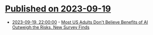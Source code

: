 # [Published on 2023-09-19](index.md)

* [2023-09-19, 22:00:00](https://news.slashdot.org/story/23/09/19/1919207/most-us-adults-dont-believe-benefits-of-ai-outweigh-the-risks-new-survey-finds?utm_source=rss1.0mainlinkanon&utm_medium=feed) - [Most US Adults Don't Believe Benefits of AI Outweigh the Risks, New Survey Finds](https://news.slashdot.org/story/23/09/19/1919207/most-us-adults-dont-believe-benefits-of-ai-outweigh-the-risks-new-survey-finds?utm_source=rss1.0mainlinkanon&utm_medium=feed)
